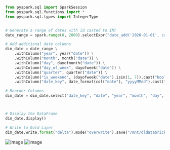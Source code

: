 `````python
from pyspark.sql import SparkSession
from pyspark.sql.functions import *
from pyspark.sql.types import IntegerType


# Generate a range of dates with id casted to INT
date_range = spark.range(0, 2000).selectExpr("date_add('2020-01-01', cast(id as int)) as date")

# Add additional date columns
dim_date = date_range \
    .withColumn("year", year("date")) \
    .withColumn("month", month("date")) \
    .withColumn("day", dayofmonth("date")) \
    .withColumn("day_of_week", dayofweek("date")) \
    .withColumn("quarter", quarter("date")) \
    .withColumn("is_weekend", (dayofweek("date").isin(1, 7)).cast("boolean")) \
    .withColumn("date_key", date_format(col("date"), "yyyyMMdd").cast("int"))

# Reorder Columns
dim_date = dim_date.select("date_key", "date", "year", "month", "day", "day_of_week", "quarter", "is_weekend")



# Display the DataFrame
dim_date.display()

# Write to Gold Layer
dim_date.write.format("delta").mode("overwrite").save("/mnt/dldatabricks/03-gold/Dim_date")
`````
![image](https://github.com/user-attachments/assets/d50914d8-0a30-4bb4-9fae-b7b4428130b8)
![image](https://github.com/user-attachments/assets/c7a34d6f-8e7e-4e61-9f49-b6bc47eea4cc)
